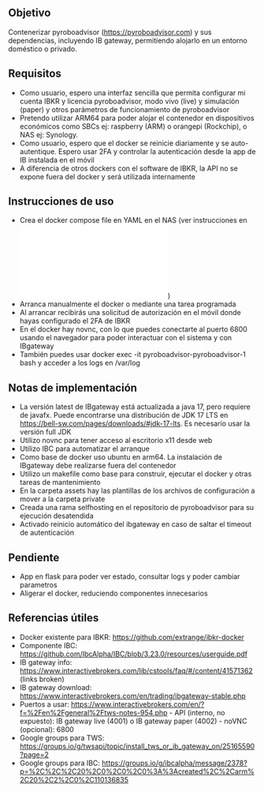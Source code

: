 ## Objetivo

Contenerizar pyroboadvisor (https://pyroboadvisor.com) y sus dependencias, incluyendo IB gateway, permitiendo alojarlo en un entorno doméstico o privado.

## Requisitos

- Como usuario, espero una interfaz sencilla que permita configurar mi cuenta IBKR y licencia pyroboadvisor, modo vivo (live) y simulación (paper) y otros parámetros de funcionamiento de pyroboadvisor
- Pretendo utilizar ARM64 para poder alojar el contenedor en dispositivos económicos como SBCs ej: raspberry (ARM) o orangepi (Rockchip), o NAS ej: Synology.
 - Como usuario, espero que el docker se reinicie diariamente y se auto-autentique. Espero usar 2FA y controlar la autenticación desde la app de IB instalada en el móvil
- A diferencia de otros dockers con el software de IBKR, la API no se expone fuera del docker y será utilizada internamente

## Instrucciones de uso
- Crea el docker compose file en YAML en el NAS (ver instrucciones en ![instrucciones openmediavault](openmediavault.md))
- Arranca manualmente el docker o mediante una tarea programada
- Al arrancar recibirás una solicitud de autorización en el móvil donde hayas configurado el 2FA de IBKR
- En el docker hay novnc, con lo que puedes conectarte al puerto 6800 usando el navegador para poder interactuar con el sistema y con IBgateway
- También puedes usar docker exec -it pyroboadvisor-pyroboadvisor-1 bash y acceder a los logs en /var/log

## Notas de implementación

- La versión latest de IBgateway está actualizada a java 17, pero requiere de javafx. Puede encontrarse una distribución de JDK 17 LTS en https://bell-sw.com/pages/downloads/#jdk-17-lts. Es necesario usar la versión full JDK
- Utilizo novnc para tener acceso al escritorio x11 desde web
- Utilizo IBC para automatizar el arranque
- Como base de docker uso ubuntu en arm64. La instalación de IBgateway debe realizarse fuera del contenedor
- Utilizo un makefile como base para construir, ejecutar el docker y otras tareas de mantenimiento
- En la carpeta assets hay las plantillas de los archivos de configuración a mover a la carpeta private
- Creada una rama selfhosting en el repositorio de pyroboadvisor para su ejecución desatendida
- Activado reinicio automático del ibgateway en caso de saltar el timeout de autenticación

## Pendiente
- App en flask para poder ver estado, consultar logs y poder cambiar parametros
- Aligerar el docker, reduciendo componentes innecesarios

## Referencias útiles

- Docker existente para IBKR: https://github.com/extrange/ibkr-docker
- Componente IBC: https://github.com/IbcAlpha/IBC/blob/3.23.0/resources/userguide.pdf
- IB gateway info: https://www.interactivebrokers.com/lib/cstools/faq/#/content/41571362 (links broken)
- IB gateway download: https://www.interactivebrokers.com/en/trading/ibgateway-stable.php
- Puertos a usar: https://www.interactivebrokers.com/en/?f=%2Fen%2Fgeneral%2Ftws-notes-954.php
		- API (interno, no expuesto): IB gateway live (4001) o IB gateway paper (4002)
		- noVNC (opcional): 6800
- Google groups para TWS: https://groups.io/g/twsapi/topic/install_tws_or_ib_gateway_on/25165590?page=2
- Google groups para IBC: https://groups.io/g/ibcalpha/message/2378?p=%2C%2C%2C20%2C0%2C0%2C0%3A%3Acreated%2C%2Carm%2C20%2C2%2C0%2C110136835